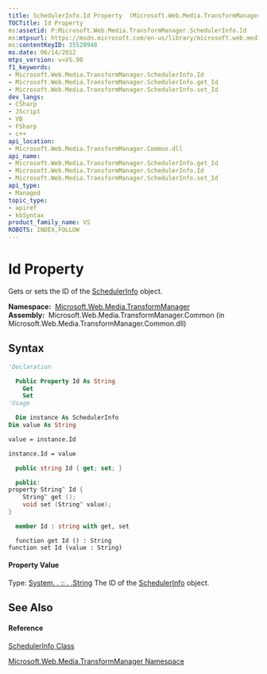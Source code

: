 ```yaml
---
title: SchedulerInfo.Id Property  (Microsoft.Web.Media.TransformManager)
TOCTitle: Id Property
ms:assetid: P:Microsoft.Web.Media.TransformManager.SchedulerInfo.Id
ms:mtpsurl: https://msdn.microsoft.com/en-us/library/microsoft.web.media.transformmanager.schedulerinfo.id(v=VS.90)
ms:contentKeyID: 35520948
ms.date: 06/14/2012
mtps_version: v=VS.90
f1_keywords:
- Microsoft.Web.Media.TransformManager.SchedulerInfo.Id
- Microsoft.Web.Media.TransformManager.SchedulerInfo.get_Id
- Microsoft.Web.Media.TransformManager.SchedulerInfo.set_Id
dev_langs:
- CSharp
- JScript
- VB
- FSharp
- c++
api_location:
- Microsoft.Web.Media.TransformManager.Common.dll
api_name:
- Microsoft.Web.Media.TransformManager.SchedulerInfo.get_Id
- Microsoft.Web.Media.TransformManager.SchedulerInfo.Id
- Microsoft.Web.Media.TransformManager.SchedulerInfo.set_Id
api_type:
- Managed
topic_type:
- apiref
- kbSyntax
product_family_name: VS
ROBOTS: INDEX,FOLLOW
---
```


# Id Property

Gets or sets the ID of the [SchedulerInfo](schedulerinfo-class-microsoft-web-media-transformmanager.md) object.

**Namespace:**  [Microsoft.Web.Media.TransformManager](microsoft-web-media-transformmanager-namespace.md)  
**Assembly:**  Microsoft.Web.Media.TransformManager.Common (in Microsoft.Web.Media.TransformManager.Common.dll)

## Syntax

``` vb
'Declaration

  Public Property Id As String
    Get
    Set
'Usage

  Dim instance As SchedulerInfo
Dim value As String

value = instance.Id

instance.Id = value
```

``` csharp
  public string Id { get; set; }
```

``` c++
  public:
property String^ Id {
    String^ get ();
    void set (String^ value);
}
```

``` fsharp
  member Id : string with get, set
```

``` jscript
  function get Id () : String
function set Id (value : String)
```

#### Property Value

Type: [System. . :: . .String](https://msdn.microsoft.com/en-us/library/s1wwdcbf\(v=vs.90\))  
The ID of the [SchedulerInfo](schedulerinfo-class-microsoft-web-media-transformmanager.md) object.  

## See Also

#### Reference

[SchedulerInfo Class](schedulerinfo-class-microsoft-web-media-transformmanager.md)

[Microsoft.Web.Media.TransformManager Namespace](microsoft-web-media-transformmanager-namespace.md)

